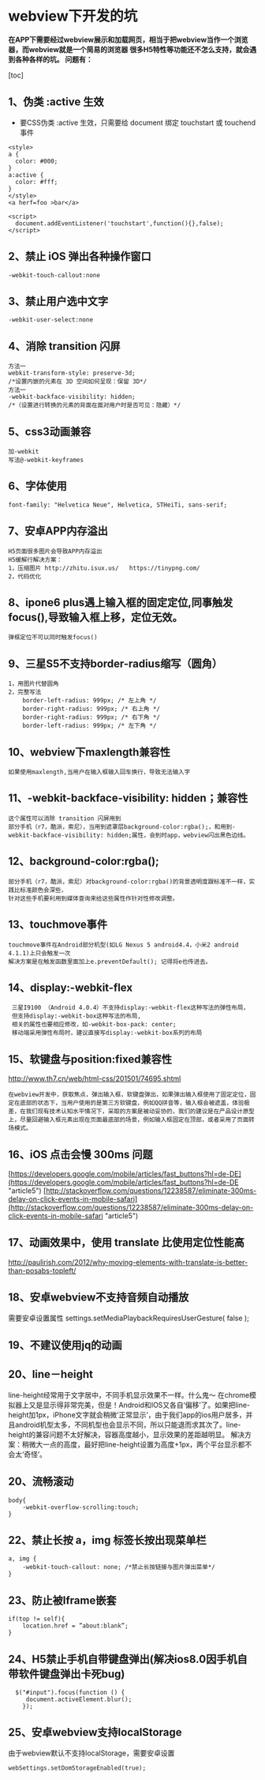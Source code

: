 # webview下开发的坑


**在APP下需要经过webview展示和加载网页，相当于把webview当作一个浏览器，而webview就是一个简易的浏览器
很多H5特性等功能还不怎么支持，就会遇到各种各样的坑。
问题有：**

[toc]

## 1、伪类 :active 生效

- 要CSS伪类 :active 生效，只需要给 document 绑定 touchstart 或 touchend 事件

```
<style>
a {
  color: #000;
}
a:active {
  color: #fff;
}
</style>
<a herf=foo >bar</a>

<script>
  document.addEventListener('touchstart',function(){},false);
</script>
```
## 2、禁止 iOS 弹出各种操作窗口
```
-webkit-touch-callout:none
```
## 3、禁止用户选中文字
```
-webkit-user-select:none
```
## 4、消除 transition 闪屏
```
方法一
webkit-transform-style: preserve-3d;
/*设置内嵌的元素在 3D 空间如何呈现：保留 3D*/
方法一
-webkit-backface-visibility: hidden;
/*（设置进行转换的元素的背面在面对用户时是否可见：隐藏）*/
```
## 5、css3动画兼容
```
加-webkit
写法@-webkit-keyframes
```
## 6、字体使用
```
font-family: "Helvetica Neue", Helvetica, STHeiTi, sans-serif;
```
## 7、安卓APP内存溢出
```
H5页面很多图片会导致APP内存溢出
H5缓解行解决方案：
1，压缩图片 http://zhitu.isux.us/   https://tinypng.com/
2，代码优化

```
## 8、ipone6 plus遇上输入框的固定定位,同事触发focus(),导致输入框上移，定位无效。
```
弹框定位不可以同时触发focus()
```

## 9、三星S5不支持border-radius缩写（圆角）
```
1，用图片代替圆角
2，完整写法
    border-left-radius: 999px; /* 左上角 */
    border-right-radius: 999px; /* 右上角 */
    border-right-radius: 999px; /* 右下角 */
    border-left-radius: 999px; /* 左下角 */
```
## 10、webview下maxlength兼容性
```
如果使用maxlength,当用户在输入框输入回车换行，导致无法输入字
```
## 11、-webkit-backface-visibility: hidden；兼容性
```
这个属性可以消除 transition 闪屏用到
部分手机（r7，酷派，索尼），当用到遮罩层background-color:rgba();，和用到-webkit-backface-visibility: hidden;属性，会到时app，webview闪出黑色边线。
```

## 12、background-color:rgba();
```
部分手机（r7，酷派，索尼）对background-color:rgba()的背景透明度跟标准不一样，实践比标准颜色会深些，
针对这些手机要利用到媒体查询来给这些属性作针对性修改调整。
```
## 13、touchmove事件
```
touchmove事件在Android部分机型(如LG Nexus 5 android4.4，小米2 android 4.1.1)上只会触发一次
解决方案是在触发函数里面加上e.preventDefault(); 记得将e也传进去。
```

## 14、display:-webkit-flex
```
 三星I9100 （Android 4.0.4）不支持display:-webkit-flex这种写法的弹性布局，
 但支持display:-webkit-box这种写法的布局,
 相关的属性也要相应修改，如-webkit-box-pack: center;
 移动端采用弹性布局时，建议直接写display:-webkit-box系列的布局
```
## 15、软键盘与position:fixed兼容性
http://www.th7.cn/web/html-css/201501/74695.shtml
```
在webview开发中，获取焦点，弹出输入框，软键盘弹出，如果弹出输入框使用了固定定位，固定在底部的状态下，当用户使用的是第三方软键盘，例如QQ拼音等，输入框会被遮盖，体验极差，在我们现有技术认知水平情况下，采取的方案是被动妥协的，我们的建议是在产品设计原型上，尽量回避输入框元素出现在页面最底部的场景，例如输入框固定在顶部，或者采用了页面转场模式。
```
## 16、iOS 点击会慢 300ms 问题
 [https://developers.google.com/mobile/articles/fast_buttons?hl=de-DE](https://developers.google.com/mobile/articles/fast_buttons?hl=de-DE "article5")
 [http://stackoverflow.com/questions/12238587/eliminate-300ms-delay-on-click-events-in-mobile-safari](http://stackoverflow.com/questions/12238587/eliminate-300ms-delay-on-click-events-in-mobile-safari "article5")

## 17、动画效果中，使用 translate 比使用定位性能高
<http://paulirish.com/2012/why-moving-elements-with-translate-is-better-than-posabs-topleft/>


## 18、安卓webview不支持音频自动播放
需要安卓设置属性
settings.setMediaPlaybackRequiresUserGesture( false );


## 19、不建议使用jq的动画

## 20、line－height
line-height经常用于文字居中，不同手机显示效果不一样。什么鬼～
在chrome模拟器上又是显示得非常完美，但是！Android和IOS又各自‘偏移’了。如果把line-height加1px，iPhone文字就会稍微‘正常显示’，由于我们app的ios用户居多，并且android机型太多，不同机型也会显示不同，所以只能退而求其次了。line-height的兼容问题不太好解决，容器高度越小，显示效果的差距越明显。
解决方案：稍微大一点的高度，最好把line-height设置为高度+1px，两个平台显示都不会太‘奇怪’。

## 20、流畅滚动
```
body{
    -webkit-overflow-scrolling:touch;
}
```

## 22、禁止长按 a，img 标签长按出现菜单栏
```
a, img {
    -webkit-touch-callout: none; /*禁止长按链接与图片弹出菜单*/
}
```

## 23、防止被Iframe嵌套
```
if(top != self){
    location.href = ”about:blank”;
}
```

## 24、H5禁止手机自带键盘弹出(解决ios8.0因手机自带软件键盘弹出卡死bug)
```
  $("#input").focus(function () {
     document.activeElement.blur();
    });
```

## 25、安卓webview支持localStorage
由于webview默认不支持localStorage，需要安卓设置
```
webSettings.setDomStorageEnabled(true);    
```